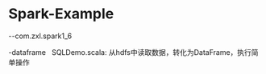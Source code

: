 # Spark-Example

--com.zxl.spark1_6
  
  -dataframe
  
    SQLDemo.scala:
    从hdfs中读取数据，转化为DataFrame，执行简单操作
